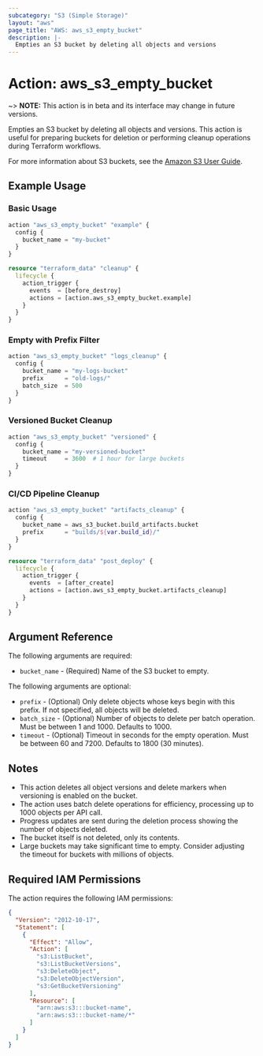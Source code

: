 ```yaml
---
subcategory: "S3 (Simple Storage)"
layout: "aws"
page_title: "AWS: aws_s3_empty_bucket"
description: |-
  Empties an S3 bucket by deleting all objects and versions
---
```


# Action: aws_s3_empty_bucket

~> **NOTE:** This action is in beta and its interface may change in future versions.

Empties an S3 bucket by deleting all objects and versions. This action is useful for preparing buckets for deletion or performing cleanup operations during Terraform workflows.

For more information about S3 buckets, see the [Amazon S3 User Guide](https://docs.aws.amazon.com/s3/latest/userguide/).

## Example Usage

### Basic Usage

```terraform
action "aws_s3_empty_bucket" "example" {
  config {
    bucket_name = "my-bucket"
  }
}

resource "terraform_data" "cleanup" {
  lifecycle {
    action_trigger {
      events  = [before_destroy]
      actions = [action.aws_s3_empty_bucket.example]
    }
  }
}
```

### Empty with Prefix Filter

```terraform
action "aws_s3_empty_bucket" "logs_cleanup" {
  config {
    bucket_name = "my-logs-bucket"
    prefix      = "old-logs/"
    batch_size  = 500
  }
}
```

### Versioned Bucket Cleanup

```terraform
action "aws_s3_empty_bucket" "versioned" {
  config {
    bucket_name = "my-versioned-bucket"
    timeout     = 3600  # 1 hour for large buckets
  }
}
```

### CI/CD Pipeline Cleanup

```terraform
action "aws_s3_empty_bucket" "artifacts_cleanup" {
  config {
    bucket_name = aws_s3_bucket.build_artifacts.bucket
    prefix      = "builds/${var.build_id}/"
  }
}

resource "terraform_data" "post_deploy" {
  lifecycle {
    action_trigger {
      events  = [after_create]
      actions = [action.aws_s3_empty_bucket.artifacts_cleanup]
    }
  }
}
```

## Argument Reference

The following arguments are required:

* `bucket_name` - (Required) Name of the S3 bucket to empty.

The following arguments are optional:

* `prefix` - (Optional) Only delete objects whose keys begin with this prefix. If not specified, all objects will be deleted.
* `batch_size` - (Optional) Number of objects to delete per batch operation. Must be between 1 and 1000. Defaults to 1000.
* `timeout` - (Optional) Timeout in seconds for the empty operation. Must be between 60 and 7200. Defaults to 1800 (30 minutes).

## Notes

* This action deletes all object versions and delete markers when versioning is enabled on the bucket.
* The action uses batch delete operations for efficiency, processing up to 1000 objects per API call.
* Progress updates are sent during the deletion process showing the number of objects deleted.
* The bucket itself is not deleted, only its contents.
* Large buckets may take significant time to empty. Consider adjusting the timeout for buckets with millions of objects.

## Required IAM Permissions

The action requires the following IAM permissions:

```json
{
  "Version": "2012-10-17",
  "Statement": [
    {
      "Effect": "Allow",
      "Action": [
        "s3:ListBucket",
        "s3:ListBucketVersions",
        "s3:DeleteObject",
        "s3:DeleteObjectVersion",
        "s3:GetBucketVersioning"
      ],
      "Resource": [
        "arn:aws:s3:::bucket-name",
        "arn:aws:s3:::bucket-name/*"
      ]
    }
  ]
}
```
